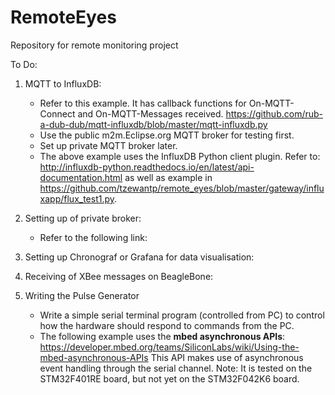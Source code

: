 # RemoteEyes
Repository for remote monitoring project

To Do:

1. MQTT to InfluxDB:
   - Refer to this example. It has callback functions for On-MQTT-Connect and On-MQTT-Messages received.
     https://github.com/rub-a-dub-dub/mqtt-influxdb/blob/master/mqtt-influxdb.py
   - Use the public m2m.Eclipse.org MQTT broker for testing first.
   - Set up private MQTT broker later.     
   - The above example uses the InfluxDB Python client plugin. Refer to:
     http://influxdb-python.readthedocs.io/en/latest/api-documentation.html as well as
     example in https://github.com/tzewantp/remote_eyes/blob/master/gateway/influxapp/flux_test1.py.

2. Setting up of private broker:
   - Refer to the following link:
   
3. Setting up Chronograf or Grafana for data visualisation:

4. Receiving of XBee messages on BeagleBone:

5. Writing the Pulse Generator 
   - Write a simple serial terminal program (controlled from PC) to control how the hardware should respond to commands from the PC.
   - The following example uses the **mbed asynchronous APIs**:
     https://developer.mbed.org/teams/SiliconLabs/wiki/Using-the-mbed-asynchronous-APIs
     This API makes use of asynchronous event handling through the serial channel.
     Note: It is tested on the STM32F401RE board, but not yet on the STM32F042K6 board.
